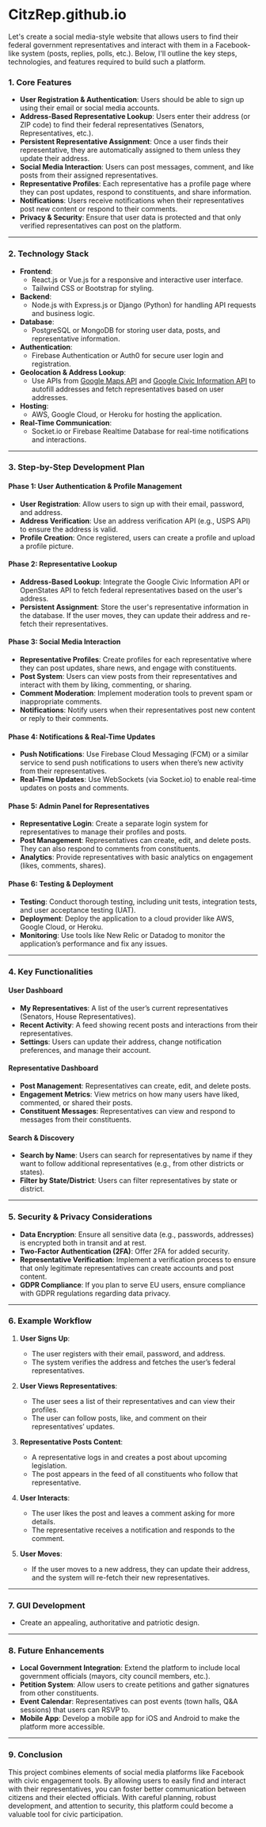 # CitzRep.github.io

Let's create a social media-style website that allows users to find their federal government 
representatives and interact with them in a Facebook-like system (posts, replies, polls, etc.). 
Below, I'll outline the key steps, technologies, and features required to build such a platform.

### 1. **Core Features**
   - **User Registration & Authentication**: Users should be able to sign up using their email or social media accounts.
   - **Address-Based Representative Lookup**: Users enter their address (or ZIP code) to find their federal representatives (Senators, Representatives, etc.).
   - **Persistent Representative Assignment**: Once a user finds their representative, they are automatically assigned to them unless they update their address.
   - **Social Media Interaction**: Users can post messages, comment, and like posts from their assigned representatives.
   - **Representative Profiles**: Each representative has a profile page where they can post updates, respond to constituents, and share information.
   - **Notifications**: Users receive notifications when their representatives post new content or respond to their comments.
   - **Privacy & Security**: Ensure that user data is protected and that only verified representatives can post on the platform.

---

### 2. **Technology Stack**
   - **Frontend**: 
     - React.js or Vue.js for a responsive and interactive user interface.
     - Tailwind CSS or Bootstrap for styling.
   - **Backend**:
     - Node.js with Express.js or Django (Python) for handling API requests and business logic.
   - **Database**:
     - PostgreSQL or MongoDB for storing user data, posts, and representative information.
   - **Authentication**:
     - Firebase Authentication or Auth0 for secure user login and registration.
   - **Geolocation & Address Lookup**:
     - Use APIs from [Google Maps API](https://developers.google.com/maps) and [Google Civic Information API](https://developers.google.com/civic-information) to autofill addresses and fetch representatives based on user addresses.
   - **Hosting**:
     - AWS, Google Cloud, or Heroku for hosting the application.
   - **Real-Time Communication**:
     - Socket.io or Firebase Realtime Database for real-time notifications and interactions.

---

### 3. **Step-by-Step Development Plan**

#### **Phase 1: User Authentication & Profile Management**
   - **User Registration**: Allow users to sign up with their email, password, and address.
   - **Address Verification**: Use an address verification API (e.g., USPS API) to ensure the address is valid.
   - **Profile Creation**: Once registered, users can create a profile and upload a profile picture.

#### **Phase 2: Representative Lookup**
   - **Address-Based Lookup**: Integrate the Google Civic Information API or OpenStates API to fetch federal representatives based on the user's address.
   - **Persistent Assignment**: Store the user's representative information in the database. If the user moves, they can update their address and re-fetch their representatives.

#### **Phase 3: Social Media Interaction**
   - **Representative Profiles**: Create profiles for each representative where they can post updates, share news, and engage with constituents.
   - **Post System**: Users can view posts from their representatives and interact with them by liking, commenting, or sharing.
   - **Comment Moderation**: Implement moderation tools to prevent spam or inappropriate comments.
   - **Notifications**: Notify users when their representatives post new content or reply to their comments.

#### **Phase 4: Notifications & Real-Time Updates**
   - **Push Notifications**: Use Firebase Cloud Messaging (FCM) or a similar service to send push notifications to users when there’s new activity from their representatives.
   - **Real-Time Updates**: Use WebSockets (via Socket.io) to enable real-time updates on posts and comments.

#### **Phase 5: Admin Panel for Representatives**
   - **Representative Login**: Create a separate login system for representatives to manage their profiles and posts.
   - **Post Management**: Representatives can create, edit, and delete posts. They can also respond to comments from constituents.
   - **Analytics**: Provide representatives with basic analytics on engagement (likes, comments, shares).

#### **Phase 6: Testing & Deployment**
   - **Testing**: Conduct thorough testing, including unit tests, integration tests, and user acceptance testing (UAT).
   - **Deployment**: Deploy the application to a cloud provider like AWS, Google Cloud, or Heroku.
   - **Monitoring**: Use tools like New Relic or Datadog to monitor the application’s performance and fix any issues.

---

### 4. **Key Functionalities**

#### **User Dashboard**
   - **My Representatives**: A list of the user’s current representatives (Senators, House Representatives).
   - **Recent Activity**: A feed showing recent posts and interactions from their representatives.
   - **Settings**: Users can update their address, change notification preferences, and manage their account.

#### **Representative Dashboard**
   - **Post Management**: Representatives can create, edit, and delete posts.
   - **Engagement Metrics**: View metrics on how many users have liked, commented, or shared their posts.
   - **Constituent Messages**: Representatives can view and respond to messages from their constituents.

#### **Search & Discovery**
   - **Search by Name**: Users can search for representatives by name if they want to follow additional representatives (e.g., from other districts or states).
   - **Filter by State/District**: Users can filter representatives by state or district.

---

### 5. **Security & Privacy Considerations**
   - **Data Encryption**: Ensure all sensitive data (e.g., passwords, addresses) is encrypted both in transit and at rest.
   - **Two-Factor Authentication (2FA)**: Offer 2FA for added security.
   - **Representative Verification**: Implement a verification process to ensure that only legitimate representatives can create accounts and post content.
   - **GDPR Compliance**: If you plan to serve EU users, ensure compliance with GDPR regulations regarding data privacy.

---

### 6. **Example Workflow**

1. **User Signs Up**:
   - The user registers with their email, password, and address.
   - The system verifies the address and fetches the user’s federal representatives.

2. **User Views Representatives**:
   - The user sees a list of their representatives and can view their profiles.
   - The user can follow posts, like, and comment on their representatives’ updates.

3. **Representative Posts Content**:
   - A representative logs in and creates a post about upcoming legislation.
   - The post appears in the feed of all constituents who follow that representative.

4. **User Interacts**:
   - The user likes the post and leaves a comment asking for more details.
   - The representative receives a notification and responds to the comment.

5. **User Moves**:
   - If the user moves to a new address, they can update their address, and the system will re-fetch their new representatives.

---

### 7. **GUI Development**
   - Create an appealing, authoritative and patriotic design.

---

### 8. **Future Enhancements**
   - **Local Government Integration**: Extend the platform to include local government officials (mayors, city council members, etc.).
   - **Petition System**: Allow users to create petitions and gather signatures from other constituents.
   - **Event Calendar**: Representatives can post events (town halls, Q&A sessions) that users can RSVP to.
   - **Mobile App**: Develop a mobile app for iOS and Android to make the platform more accessible.

---

### 9. **Conclusion**
This project combines elements of social media platforms like Facebook with civic engagement tools. By allowing users to easily find and interact with their representatives, you can foster better communication between citizens and their elected officials. With careful planning, robust development, and attention to security, this platform could become a valuable tool for civic participation.
